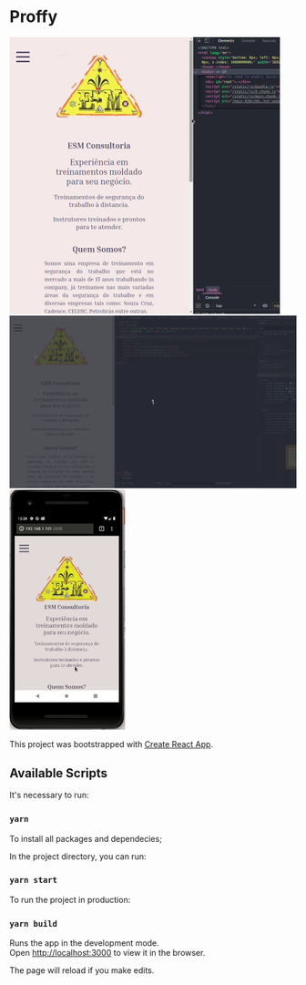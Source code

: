 # Proffy

![Screenshot 1](/src/assets/screenshots/ESMSeg01.gif)
![Screenshot 2](/src/assets/screenshots/ESMSeg02.gif)
![Screenshot 3](/src/assets/screenshots/ESMSeg03.gif)

This project was bootstrapped with [Create React App](https://github.com/facebook/create-react-app).


## Available Scripts

It's necessary to run:

### `yarn`

To install all packages and dependecies;

In the project directory, you can run:

### `yarn start`

To run the project in production:

### `yarn build`

Runs the app in the development mode.<br />
Open [http://localhost:3000](http://localhost:3000) to view it in the browser.

The page will reload if you make edits.<br />
